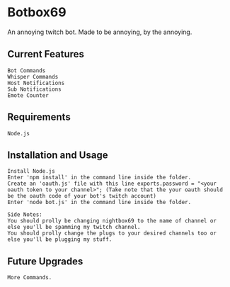 Botbox69
==============

An annoying twitch bot. Made to be annoying, by the annoying.

Current Features
----------------

	Bot Commands
	Whisper Commands
	Host Notifications
	Sub Notifications
	Emote Counter


Requirements
----------------

	Node.js

Installation and Usage
----------------

	Install Node.js 
	Enter 'npm install' in the command line inside the folder.
	Create an 'oauth.js' file with this line exports.password = "<your oauth token to your channel>"; (Take note that the your oauth should be the oauth code of your bot's twitch account)
	Enter 'node bot.js' in the command line inside the folder.

	Side Notes: 
	You should prolly be changing nightbox69 to the name of channel or else you'll be spamming my twitch channel.
	You should prolly change the plugs to your desired channels too or else you'll be plugging my stuff.

Future Upgrades
---------------

	More Commands.
